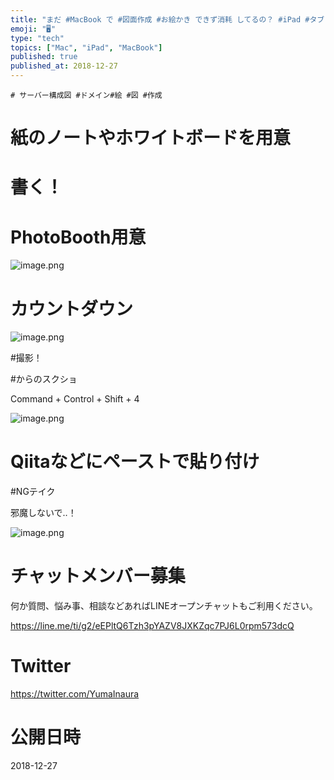 ```yaml
---
title: "まだ #MacBook で #図面作成 #お絵かき できず消耗 してるの？ #iPad #タブレット より #紙 #ホワイトボード と #ペ"
emoji: "🖥"
type: "tech"
topics: ["Mac", "iPad", "MacBook"]
published: true
published_at: 2018-12-27
---
```


```
# サーバー構成図 #ドメイン#絵 #図 #作成
```

# 紙のノートやホワイトボードを用意

# 書く！

# PhotoBooth用意

![image.png](https://qiita-image-store.s3.amazonaws.com/0/89618/723df975-e44f-d45e-34b6-0468ed1718b9.png)

# カウントダウン

![image.png](https://qiita-image-store.s3.amazonaws.com/0/89618/54387537-5196-a33f-9b41-d5f916a6a73a.png)


#撮影！

#からのスクショ

Command + Control + Shift + 4

![image.png](https://qiita-image-store.s3.amazonaws.com/0/89618/bdb53a0f-280c-a54c-3049-28b9308da3c9.png)

# Qiitaなどにペーストで貼り付け

#NGテイク

邪魔しないで‥！

![image.png](https://qiita-image-store.s3.amazonaws.com/0/89618/4dc9129e-84f7-5f63-4215-4a993ebbe302.png)








<!-- Update From Qiita API -->

# チャットメンバー募集


何か質問、悩み事、相談などあればLINEオープンチャットもご利用ください。

https://line.me/ti/g2/eEPltQ6Tzh3pYAZV8JXKZqc7PJ6L0rpm573dcQ





# Twitter


https://twitter.com/YumaInaura


<!-- Update From Qiita API -->



# 公開日時

2018-12-27
